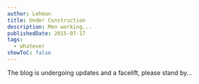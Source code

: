 ```yaml
---
author: Lehman
title: Under Construction
description: Men working...
publishedDate: 2015-07-17
tags:
  - whatever
showToC: false
---
```


The blog is undergoing updates and a facelift, please stand by...
